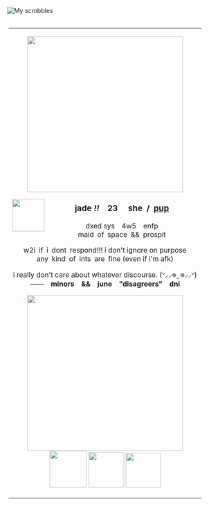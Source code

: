![My scrobbles](https://lastfm-recently-played.vercel.app/api?user=misadventurez&count=3)
<div align="center">
<table><tr>
<table style="width:800px; max-width:100%; margin:3px;">
<td style="width:430px; text-align:center;">
<p align="center"><img src="https://64.media.tumblr.com/38feae89c5741ac79bc16c27b8dce740/a33a3024b3085ff3-00/s2048x3072/97d9f39fbf01a4f942a78bcbb1d51a16578eb6f5.png" style="width: 360px;"></p>
<img src="https://64.media.tumblr.com/6ad98e89ad0eee489a3482b50ff3e30e/0f213302001f0273-83/s400x600/9b3a12cb9800c76b50c42758d7a0ede535e59747.pnj" align="left" style="width: 75px;">
<h3><p>jade</b> <i>!!</i> 23  she / <a href="https://pronouns.cc/@lofaf/jade">pup</a></p></h2>
<p>dxed sys 4w5 enfp
</br>maid of space && prospit</p>
<p align="center">w2i if i dont respond!!! i don't ignore on purpose
</br>any kind of ints are fine (even if i'm afk)</p>
<p>i really don't care about whatever discourse. (ᐡ⸝⸝𖦹  ̫ 𖦹⸝⸝ᐡ)
</br>——<b> minors && june "disagreers" dni</b></p>
<div align="center">
  <p><img src="https://64.media.tumblr.com/a2216d0bd7b54eb67eeef57aa48a3337/d380fff22bb5d32d-e1/s2048x3072/8ef641ac77a1534d3344b30f1c7ca0f308938a19.png" style="width: 360px;">
</br><img src="https://64.media.tumblr.com/781d4d5a4d4d6e25e039df4c98fcb49c/44aa8bcb425ad48a-50/s250x400/cc68fa1e0b2b7f915e7693f81aed12b943056dd7.png" width="85px%"> <img src="https://files.catbox.moe/fqd1pm.png" width="82px%"> <img src="https://64.media.tumblr.com/aa5cdcaf9c04972a657e769588f29475/29e8324bd2e7931b-9b/s250x400/c80ccfe6493af54cb1659931c3fe80d90f553d92.png" width="80px%"></p>
</div>
</table></tr>
</div>
